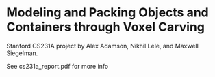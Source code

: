 # Modeling and Packing Objects and Containers through Voxel Carving

Stanford CS231A project by Alex Adamson, Nikhil Lele, and Maxwell Siegelman.

See cs231a_report.pdf for more info
